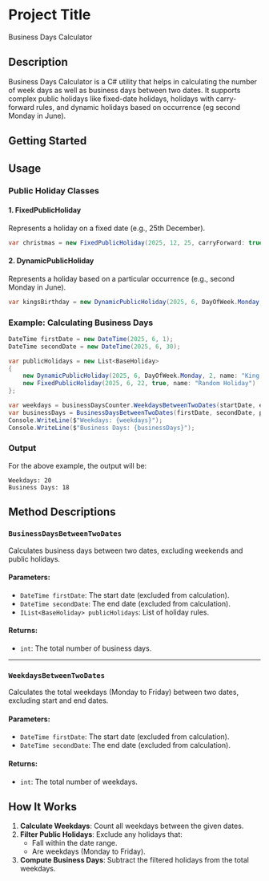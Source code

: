 # Project Title

Business Days Calculator

## Description

Business Days Calculator is a C# utility that helps in calculating the number of week days as well as business days between two dates. It supports complex public holidays like fixed-date holidays, holidays with carry-forward rules, and dynamic holidays based on occurrence (eg second Monday in June).

## Getting Started

## Usage

### Public Holiday Classes

#### 1. **FixedPublicHoliday**
Represents a holiday on a fixed date (e.g., 25th December).

```csharp
var christmas = new FixedPublicHoliday(2025, 12, 25, carryForward: true, name: "Christmas Day");
```

#### 2. **DynamicPublicHoliday**
Represents a holiday based on a particular occurrence (e.g., second Monday in June).

```csharp
var kingsBirthday = new DynamicPublicHoliday(2025, 6, DayOfWeek.Monday, 2, name: "King's Birthday");
```

### Example: Calculating Business Days
```csharp
DateTime firstDate = new DateTime(2025, 6, 1);
DateTime secondDate = new DateTime(2025, 6, 30);

var publicHolidays = new List<BaseHoliday>
{
    new DynamicPublicHoliday(2025, 6, DayOfWeek.Monday, 2, name: "King's Birthday"),
    new FixedPublicHoliday(2025, 6, 22, true, name: "Random Holiday")
};

var weekdays = businessDaysCounter.WeekdaysBetweenTwoDates(startDate, endDate);
var businessDays = BusinessDaysBetweenTwoDates(firstDate, secondDate, publicHolidays);
Console.WriteLine($"Weekdays: {weekdays}");
Console.WriteLine($"Business Days: {businessDays}");

```

### Output
For the above example, the output will be:
```
Weekdays: 20
Business Days: 18
```

## Method Descriptions

### `BusinessDaysBetweenTwoDates`
Calculates business days between two dates, excluding weekends and public holidays.

#### Parameters:
- `DateTime firstDate`: The start date (excluded from calculation).
- `DateTime secondDate`: The end date (excluded from calculation).
- `IList<BaseHoliday> publicHolidays`: List of holiday rules.

#### Returns:
- `int`: The total number of business days.

---

### `WeekdaysBetweenTwoDates`
Calculates the total weekdays (Monday to Friday) between two dates, excluding start and end dates.

#### Parameters:
- `DateTime firstDate`: The start date (excluded from calculation).
- `DateTime secondDate`: The end date (excluded from calculation).

#### Returns:
- `int`: The total number of weekdays.

## How It Works
1. **Calculate Weekdays**: Count all weekdays between the given dates.
2. **Filter Public Holidays**: Exclude any holidays that:
   - Fall within the date range.
   - Are weekdays (Monday to Friday).
3. **Compute Business Days**: Subtract the filtered holidays from the total weekdays.


